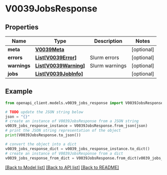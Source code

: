 # V0039JobsResponse


## Properties

Name | Type | Description | Notes
------------ | ------------- | ------------- | -------------
**meta** | [**V0039Meta**](V0039Meta.md) |  | [optional] 
**errors** | [**List[V0039Error]**](V0039Error.md) | Slurm errors | [optional] 
**warnings** | [**List[V0039Warning]**](V0039Warning.md) | Slurm warnings | [optional] 
**jobs** | [**List[V0039JobInfo]**](V0039JobInfo.md) |  | [optional] 

## Example

```python
from openapi_client.models.v0039_jobs_response import V0039JobsResponse

# TODO update the JSON string below
json = "{}"
# create an instance of V0039JobsResponse from a JSON string
v0039_jobs_response_instance = V0039JobsResponse.from_json(json)
# print the JSON string representation of the object
print(V0039JobsResponse.to_json())

# convert the object into a dict
v0039_jobs_response_dict = v0039_jobs_response_instance.to_dict()
# create an instance of V0039JobsResponse from a dict
v0039_jobs_response_from_dict = V0039JobsResponse.from_dict(v0039_jobs_response_dict)
```
[[Back to Model list]](../README.md#documentation-for-models) [[Back to API list]](../README.md#documentation-for-api-endpoints) [[Back to README]](../README.md)


